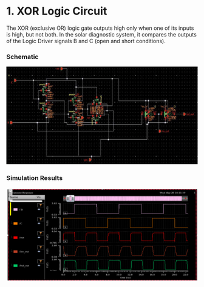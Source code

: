 # 1. XOR Logic Circuit

The XOR (exclusive OR) logic gate outputs high only when one of its inputs is high, but not both. 
In the solar diagnostic system, it compares the outputs of the Logic Driver signals B and C 
(open and short conditions).

### Schematic
![XOR Schematic](https://github.com/abhitejdivi5/Analog-Blocks/blob/6b7ad1adfbbffb94d089f8c9db146035828c6ba4/xor.png)

### Simulation Results
![XOR Output](https://github.com/abhitejdivi5/Analog-Blocks/blob/59a5cc7fd7e18b220a4d41c3674d6c1e66757935/xor_out.png)

